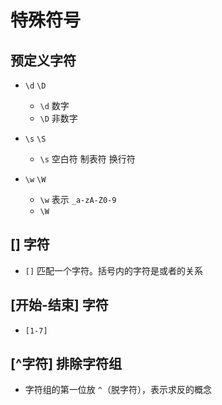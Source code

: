 # 特殊符号

## 预定义字符

+ `\d` `\D`

  + `\d` 数字
  + `\D` 非数字

+ `\s` `\S`

  + `\s` 空白符 制表符 换行符

+ `\w` `\W`

  + `\w` 表示 `_a-zA-Z0-9`
  + `\W`

## [] 字符

+ `[]` 匹配一个字符。括号内的字符是或者的关系

## [开始-结束] 字符

+ `[1-7]`

## [^字符] 排除字符组

+ 字符组的第一位放 `^`（脱字符），表示求反的概念
